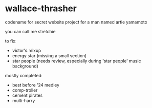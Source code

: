 # wallace-thrasher
codename for secret website project for a man named artie yamamoto

you can call me stretchie

to fix:
- victor's mixup
- energy star (missing a small section)
- star people (needs review, especially during 'star people' music background)

mostly completed:
- best before '24 medley
- comp-troller
- cement pirates
- multi-harry